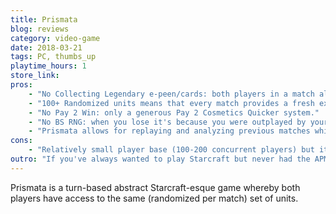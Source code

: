 ```yaml
---
title: Prismata
blog: reviews
category: video-game
date: 2018-03-21
tags: PC, thumbs_up
playtime_hours: 1
store_link:
pros:
    - "No Collecting Legendary e-peen/cards: both players in a match always have access to the exact same tools (randomized sets of units)."
    - "100+ Randomized units means that every match provides a fresh experience and keeps you on your toes."
    - "No Pay 2 Win: only a generous Pay 2 Cosmetics Quicker system."
    - "No BS RNG: when you lose it's because you were outplayed by your opponent."
    - "Prismata allows for replaying and analyzing previous matches which encourages study, learning and eventual mastery of the game."
cons:
    - "Relatively small player base (100-200 concurrent players) but it will grow when the game goes F2P."
outro: "If you've always wanted to play Starcraft but never had the APM to be a pro or if you've always wanted to play competitive card games but without any Pay2Win mechanics then you'll most likely fall in love with Prismata."
---
```

Prismata is a turn-based abstract Starcraft-esque game whereby both players have access to the same (randomized per match) set of units.
